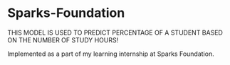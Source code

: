 # Sparks-Foundation

THIS MODEL IS USED TO PREDICT PERCENTAGE OF A STUDENT BASED ON THE NUMBER OF STUDY HOURS! <br>

Implemented as a part of my learning internship at Sparks Foundation.
